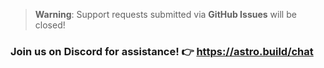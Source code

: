 > **Warning**: Support requests submitted via **GitHub Issues** will be closed!

### Join us on Discord for assistance! 👉 https://astro.build/chat
